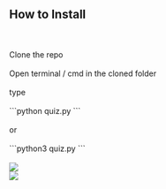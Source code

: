 <h2>How to Install</h2><br><br>
Clone the repo<br><br>
Open terminal / cmd in the cloned folder<br><br>
type<br><br>
```python quiz.py
```
<br><br>
or<br><br>
```python3 quiz.py
```
<br><br>
<img src='https://snipboard.io/4N3b6Q.jpg'><br>
<img src='https://snipboard.io/s8j3rQ.jpg'>
